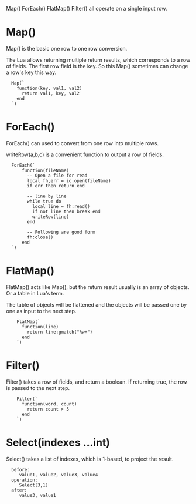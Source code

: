 Map() ForEach() FlatMap() Filter() all operate on a single input row.

# Map()
Map() is the basic one row to one row conversion.

The Lua allows returning multiple return results, which corresponds to a row of fields. The first row field is the key. So this Map() sometimes can change a row's key this way.
```
  Map(`
    function(key, val1, val2)
      return val1, key, val2
    end
  `)
```

# ForEach()
ForEach() can used to convert from one row into multiple rows.

writeRow(a,b,c) is a convenient function to output a row of fields.

```
  ForEach(`
      function(fileName)
        -- Open a file for read
        local fh,err = io.open(fileName)
        if err then return end

        -- line by line
        while true do
          local line = fh:read()
          if not line then break end
          writeRow(line)
        end

        -- Following are good form
        fh:close()
      end
  `)
```

# FlatMap()
FlatMap() acts like Map(), but the return result usually is an array of objects. Or a table in Lua's term.

The table of objects will be flattened and the objects will be passed one by one as input to the next step.

```
    FlatMap(`
      function(line)
        return line:gmatch("%w+")
      end
    `)
```

# Filter()
Filter() takes a row of fields, and return a boolean. If returning true, the row is passed to the next step.


```
    Filter(`
      function(word, count)
        return count > 5
      end
    `)
```

# Select(indexes ...int)
Select() takes a list of indexes, which is 1-based, to project the result.


```
  before:
     value1, value2, value3, value4
  operation:
     Select(3,1)
  after:
     value3, value1
```
